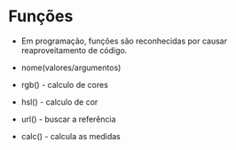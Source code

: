 # Funções

* Em programação, funções são reconhecidas por causar reaproveitamento de código.
* nome(valores/argumentos)


* rgb()  - calculo de cores
* hsl()  - calculo de cor
* url()  - buscar a referência
* calc() - calcula as medidas